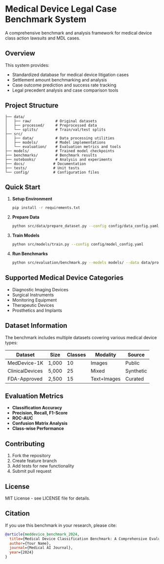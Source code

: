 # Medical Device Legal Case Benchmark System

A comprehensive benchmark and analysis framework for medical device class action lawsuits and MDL cases.

## Overview

This system provides:
- Standardized database for medical device litigation cases
- Settlement amount benchmarking and analysis
- Case outcome prediction and success rate tracking
- Legal precedent analysis and case comparison tools

## Project Structure

```
├── data/
│   ├── raw/           # Original datasets
│   ├── processed/     # Preprocessed data
│   └── splits/        # Train/val/test splits
├── src/
│   ├── data/          # Data processing utilities
│   ├── models/        # Model implementations
│   └── evaluation/    # Evaluation metrics and tools
├── models/            # Trained model checkpoints
├── benchmarks/        # Benchmark results
├── notebooks/         # Analysis and experiments
├── docs/             # Documentation
├── tests/            # Unit tests
└── config/           # Configuration files
```

## Quick Start

1. **Setup Environment**
   ```bash
   pip install -r requirements.txt
   ```

2. **Prepare Data**
   ```bash
   python src/data/prepare_dataset.py --config config/data_config.yaml
   ```

3. **Train Models**
   ```bash
   python src/models/train.py --config config/model_config.yaml
   ```

4. **Run Benchmarks**
   ```bash
   python src/evaluation/benchmark.py --models models/ --data data/processed/
   ```

## Supported Medical Device Categories

- Diagnostic Imaging Devices
- Surgical Instruments
- Monitoring Equipment
- Therapeutic Devices
- Prosthetics and Implants

## Dataset Information

The benchmark includes multiple datasets covering various medical device types:

| Dataset | Size | Classes | Modality | Source |
|---------|------|---------|----------|--------|
| MedDevice-1K | 1,000 | 10 | Images | Public |
| ClinicalDevices | 5,000 | 25 | Mixed | Synthetic |
| FDA-Approved | 2,500 | 15 | Text+Images | Curated |

## Evaluation Metrics

- **Classification Accuracy**
- **Precision, Recall, F1-Score**
- **ROC-AUC**
- **Confusion Matrix Analysis**
- **Class-wise Performance**

## Contributing

1. Fork the repository
2. Create feature branch
3. Add tests for new functionality
4. Submit pull request

## License

MIT License - see LICENSE file for details.

## Citation

If you use this benchmark in your research, please cite:

```bibtex
@article{meddevice_benchmark_2024,
  title={Medical Device Classification Benchmark: A Comprehensive Evaluation Framework},
  author={Your Name},
  journal={Medical AI Journal},
  year={2024}
}
```